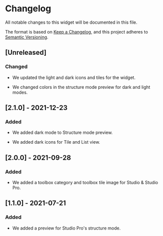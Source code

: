 # Changelog

All notable changes to this widget will be documented in this file.

The format is based on [Keep a Changelog](https://keepachangelog.com/en/1.0.0/), and this project adheres to [Semantic Versioning](https://semver.org/spec/v2.0.0.html).

## [Unreleased]

### Changed

-   We updated the light and dark icons and tiles for the widget.

-   We changed colors in the structure mode preview for dark and light modes.

## [2.1.0] - 2021-12-23

### Added

-   We added dark mode to Structure mode preview.

-   We added dark icons for Tile and List view.

## [2.0.0] - 2021-09-28

### Added

-   We added a toolbox category and toolbox tile image for Studio & Studio Pro.

## [1.1.0] - 2021-07-21

### Added

-   We added a preview for Studio Pro's structure mode.
